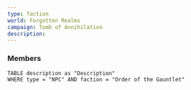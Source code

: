 ```yaml
---
type: faction
world: Forgotten Realms
campaign: Tomb of Annihilation
description: 
---
```


### Members
```dataview
TABLE description as "Description"
WHERE type = "NPC" AND faction = "Order of the Gauntlet"	
```